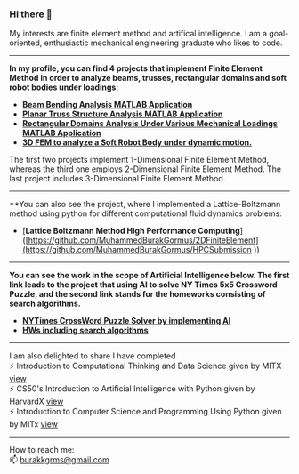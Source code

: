 ### Hi there 👋

My interests are finite element method and artifical intelligence. I am a goal-oriented, enthusiastic mechanical engineering graduate who likes to code. 


---

**In my profile, you can find 4 projects that implement Finite Element Method in order to analyze beams, trusses, rectangular domains and soft robot bodies under loadings:**
- [**Beam Bending Analysis MATLAB Application**](https://github.com/MuhammedBurakGormus/BeamBendingAnalysis-MATLAB-Application)
- [**Planar Truss Structure Analysis  MATLAB Application**](https://github.com/MuhammedBurakGormus/PlanarTrussStructureAnalysis-MATLAB-Application)
- [**Rectangular Domains Analysis Under Various Mechanical Loadings MATLAB Application**](https://github.com/MuhammedBurakGormus/2DFiniteElement)
- [**3D FEM to analyze a Soft Robot Body under dynamic motion.**](https://github.com/MuhammedBurakGormus/SoftRobotBodyDeformation-3DFEM)

The first two projects implement 1-Dimensional Finite Element Method, whereas the third one employs 2-Dimensional Finite Element Method. The last project includes 3-Dimensional Finite Element Method.

--- 

**You can also see the project, where I implemented a Lattice-Boltzmann method using python for different computational fluid dynamics problems: 
- [**Lattice Boltzmann Method High Performance Computing**]([https://github.com/MuhammedBurakGormus/2DFiniteElement](https://github.com/MuhammedBurakGormus/HPCSubmission
))

---

**You can see the work in the scope of Artificial Intelligence below. The first link leads to the project that using AI to solve NY Times 5x5 Crossword Puzzle, and the second link stands for the homeworks consisting of search algorithms.**

- [**NYTimes CrossWord Puzzle Solver by implementing AI**](https://github.com/MuhammedBurakGormus/NYTimes-CrossWord-Puzzle-Solver)
- [**HWs including search algorithms**](https://github.com/MuhammedBurakGormus/Artificial-Intelligence-CS461---Homeworks)

--- 

I am also delighted to share I have completed \
⚡ Introduction to Computational Thinking and Data Science given by MITX [view](https://courses.edx.org/certificates/961c00a3dcc64cec96413a7493a02ff5) \
⚡ CS50's Introduction to Artificial Intelligence with Python given by HarvardX [view](https://courses.edx.org/certificates/fadece01b7954accb781645d859bfc22) \
⚡ Introduction to Computer Science and Programming Using Python given by MITx [view](https://courses.edx.org/certificates/ebc3055905384600aebd2d330d7bc94c)

--- 
How to reach me: \
📫 burakkgrms@gmail.com

<!--
**MuhammedBurakGormus/MuhammedBurakGormus** is a ✨ _special_ ✨ repository because its `README.md` (this file) appears on your GitHub profile.

Here are some ideas to get you started:

- 🔭 I’m currently working on ...
- 🌱 I’m currently learning ...
- 👯 I’m looking to collaborate on ...
- 🤔 I’m looking for help with ...
- 💬 Ask me about ...
- 📫 How to reach me: ...
- 😄 Pronouns: ...
- ⚡ Fun fact: ...
-->
